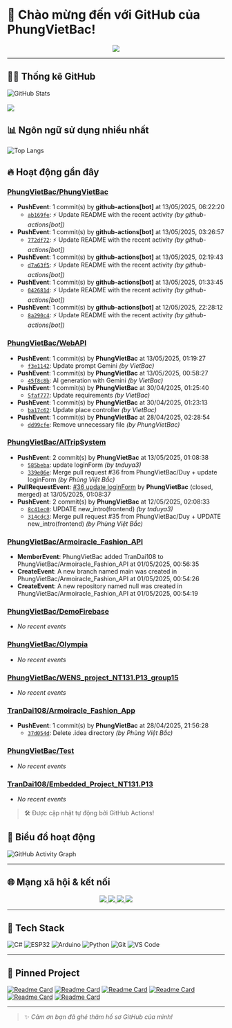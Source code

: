 # 👋 Chào mừng đến với GitHub của PhungVietBac!

<p align="center">
  <img src="https://readme-typing-svg.demolab.com/?lines=Welcome+to+my+GitHub!;I+love+Programming;AI+%7C+FullStack+%7C+Android+%7C+Desktop;Let's+build+something+awesome!&center=true&width=500&height=45&color=F7971E&vCenter=true&size=22">
</p>

---

## 🧑‍💻 Thống kê GitHub

![GitHub Stats](https://github-readme-stats.vercel.app/api?username=PhungVietBac&show_icons=true&theme=radical)
<br><br>
![](https://nirzak-streak-stats.vercel.app/?user=PhungVietBac&theme=radical)

## 📊 Ngôn ngữ sử dụng nhiều nhất

![Top Langs](https://github-readme-stats.vercel.app/api/top-langs/?username=PhungVietBac&layout=compact&theme=radical)

## 🔥 Hoạt động gần đây

<!--START_SECTION:activity-->
### [PhungVietBac/PhungVietBac](https://github.com/PhungVietBac/PhungVietBac)
- **PushEvent**: 1 commit(s) by **github-actions[bot]** at 13/05/2025, 06:22:20
  - [`ab169fe`](https://github.com/PhungVietBac/PhungVietBac/commit/ab169fe3d7445d7f89d2c90deb7dec1ba362f88c): ⚡ Update README with the recent activity _(by github-actions[bot])_
- **PushEvent**: 1 commit(s) by **github-actions[bot]** at 13/05/2025, 03:26:57
  - [`772df72`](https://github.com/PhungVietBac/PhungVietBac/commit/772df726650bcf033ce8d981535bb062d4516c23): ⚡ Update README with the recent activity _(by github-actions[bot])_
- **PushEvent**: 1 commit(s) by **github-actions[bot]** at 13/05/2025, 02:19:43
  - [`d7a63f5`](https://github.com/PhungVietBac/PhungVietBac/commit/d7a63f50ecabd4d96ba984732816020659c3ba6e): ⚡ Update README with the recent activity _(by github-actions[bot])_
- **PushEvent**: 1 commit(s) by **github-actions[bot]** at 13/05/2025, 01:33:45
  - [`042681d`](https://github.com/PhungVietBac/PhungVietBac/commit/042681d0aaac0ff395cebd38ddcb0c9bebdcca2b): ⚡ Update README with the recent activity _(by github-actions[bot])_
- **PushEvent**: 1 commit(s) by **github-actions[bot]** at 12/05/2025, 22:28:12
  - [`8a290c4`](https://github.com/PhungVietBac/PhungVietBac/commit/8a290c40f19355b96e82cb12c435e2a7503390d6): ⚡ Update README with the recent activity _(by github-actions[bot])_

### [PhungVietBac/WebAPI](https://github.com/PhungVietBac/WebAPI)
- **PushEvent**: 1 commit(s) by **PhungVietBac** at 13/05/2025, 01:19:27
  - [`f3e1142`](https://github.com/PhungVietBac/WebAPI/commit/f3e114214f15ad0a7a8f118d9d71c353021eb497): Update prompt Gemini _(by VietBac)_
- **PushEvent**: 1 commit(s) by **PhungVietBac** at 13/05/2025, 00:58:27
  - [`45f8c8b`](https://github.com/PhungVietBac/WebAPI/commit/45f8c8bc63991da7aa31e943f341fd30cedacab8): AI generation with Gemini _(by VietBac)_
- **PushEvent**: 1 commit(s) by **PhungVietBac** at 30/04/2025, 01:25:40
  - [`5faf777`](https://github.com/PhungVietBac/WebAPI/commit/5faf7770e7e3088250d1e5640c30a6bbac99c82c): Update requirements _(by VietBac)_
- **PushEvent**: 1 commit(s) by **PhungVietBac** at 30/04/2025, 01:23:13
  - [`ba17c62`](https://github.com/PhungVietBac/WebAPI/commit/ba17c62ca0593ebac5ecb17192ae43d6add8dce0): Update place controller _(by VietBac)_
- **PushEvent**: 1 commit(s) by **PhungVietBac** at 28/04/2025, 02:28:54
  - [`dd99cfe`](https://github.com/PhungVietBac/WebAPI/commit/dd99cfeebae02a0c851129cadc978173b184584e): Remove unnecessary file _(by PhungVietBac)_

### [PhungVietBac/AITripSystem](https://github.com/PhungVietBac/AITripSystem)
- **PushEvent**: 2 commit(s) by **PhungVietBac** at 13/05/2025, 01:08:38
  - [`585beba`](https://github.com/PhungVietBac/AITripSystem/commit/585beba77e9799eef726906c5e602ff436e72e14): update loginForm _(by tnduya3)_
  - [`339e06e`](https://github.com/PhungVietBac/AITripSystem/commit/339e06e1cff174d60f7191b944d6b938f9a1c690): Merge pull request #36 from PhungVietBac/Duy + update loginForm _(by Phùng Việt Bắc)_
- **PullRequestEvent**: [#36 update loginForm](https://github.com/PhungVietBac/AITripSystem/pull/36) by **PhungVietBac** (closed, merged) at 13/05/2025, 01:08:37
- **PushEvent**: 2 commit(s) by **PhungVietBac** at 12/05/2025, 02:08:33
  - [`8c41ec0`](https://github.com/PhungVietBac/AITripSystem/commit/8c41ec09b104b73603d5409755e844e7cc40d28a): UPDATE new_intro(frontend) _(by tnduya3)_
  - [`314cdc3`](https://github.com/PhungVietBac/AITripSystem/commit/314cdc3a1689c9485639a8bbd09d606faf8b4c2b): Merge pull request #35 from PhungVietBac/Duy + UPDATE new_intro(frontend) _(by Phùng Việt Bắc)_

### [PhungVietBac/Armoiracle_Fashion_API](https://github.com/PhungVietBac/Armoiracle_Fashion_API)
- **MemberEvent**: PhungVietBac added TranDai108 to PhungVietBac/Armoiracle_Fashion_API at 01/05/2025, 00:56:35
- **CreateEvent**: A new branch named main was created in PhungVietBac/Armoiracle_Fashion_API at 01/05/2025, 00:54:26
- **CreateEvent**: A new repository named null was created in PhungVietBac/Armoiracle_Fashion_API at 01/05/2025, 00:54:19

### [PhungVietBac/DemoFirebase](https://github.com/PhungVietBac/DemoFirebase)
- _No recent events_

### [PhungVietBac/Olympia](https://github.com/PhungVietBac/Olympia)
- _No recent events_

### [PhungVietBac/WENS_project_NT131.P13_group15](https://github.com/PhungVietBac/WENS_project_NT131.P13_group15)
- _No recent events_

### [TranDai108/Armoiracle_Fashion_App](https://github.com/TranDai108/Armoiracle_Fashion_App)
- **PushEvent**: 1 commit(s) by **PhungVietBac** at 28/04/2025, 21:56:28
  - [`37d054d`](https://github.com/TranDai108/Armoiracle_Fashion_App/commit/37d054d992043f49d32547b53eaacf947478599a): Delete .idea directory _(by Phùng Việt Bắc)_

### [PhungVietBac/Test](https://github.com/PhungVietBac/Test)
- _No recent events_

### [TranDai108/Embedded_Project_NT131.P13](https://github.com/TranDai108/Embedded_Project_NT131.P13)
- _No recent events_

<!--END_SECTION:activity-->

> 🛠️ Được cập nhật tự động bởi GitHub Actions!

## 🧭 Biểu đồ hoạt động

![GitHub Activity Graph](https://github-readme-activity-graph.vercel.app/graph?username=PhungVietBac&theme=github-compact)

---

## 🌐 Mạng xã hội & kết nối

<p align="center">
  <a href="https://www.linkedin.com/in/b%E1%BA%AFc-ph%C3%B9ng-vi%E1%BB%87t-396674298/" target="_blank">
    <img src="https://img.shields.io/badge/-LinkedIn-0077B5?style=for-the-badge&logo=linkedin&logoColor=white" />
  </a>
  <a href="mailto:bacphungviet@gmail.com">
    <img src="https://img.shields.io/badge/-Gmail-D14836?style=for-the-badge&logo=gmail&logoColor=white" />
  </a>
  <a href="https://github.com/PhungVietBac">
    <img src="https://img.shields.io/badge/-GitHub-181717?style=for-the-badge&logo=github&logoColor=white" />
  </a>
  <a href="https://www.facebook.com/bac.phungviet.92" target="_blank">
    <img src="https://img.shields.io/badge/-Facebook-1877F2?style=for-the-badge&logo=facebook&logoColor=white" />
  </a>
</p>

---

## 🧰 Tech Stack

![C#](https://img.shields.io/badge/-CSharp-239120?style=flat&logo=c-sharp&logoColor=white)
![ESP32](https://img.shields.io/badge/-ESP32-FF5722?style=flat&logo=esphome&logoColor=white)
![Arduino](https://img.shields.io/badge/-Arduino-00979D?style=flat&logo=arduino&logoColor=white)
![Python](https://img.shields.io/badge/-Python-3776AB?style=flat&logo=python&logoColor=white)
![Git](https://img.shields.io/badge/-Git-F05032?style=flat&logo=git&logoColor=white)
![VS Code](https://img.shields.io/badge/-VSCode-007ACC?style=flat&logo=visual-studio-code&logoColor=white)

---

## 📌 Pinned Project

[![Readme Card](https://github-readme-stats.vercel.app/api/pin/?username=PhungVietBac&repo=AITripSystem&theme=radical)](https://github.com/PhungVietBac/AITripSystem)
[![Readme Card](https://github-readme-stats.vercel.app/api/pin/?username=PhungVietBac&repo=WebAPI&theme=radical)](https://github.com/PhungVietBac/WebAPI)
[![Readme Card](https://github-readme-stats.vercel.app/api/pin/?username=PhungVietBac&repo=Armoiracle_Fashion_API&theme=radical)](https://github.com/PhungVietBac/Armoiracle_Fashion_API)
[![Readme Card](https://github-readme-stats.vercel.app/api/pin/?username=PhungVietBac&repo=Olympia&theme=radical)](https://github.com/PhungVietBac/Olympia)
[![Readme Card](https://github-readme-stats.vercel.app/api/pin/?username=PhungVietBac&repo=WENS_project_NT131.P13_group15&theme=radical)](https://github.com/PhungVietBac/WENS_project_NT131.P13_group15)
[![Readme Card](https://github-readme-stats.vercel.app/api/pin/?username=TranDai108&repo=Armoiracle_Fashion_App&theme=radical)](https://github.com/TranDai108/Armoiracle_Fashion_App)

---

> ✨ *Cảm ơn bạn đã ghé thăm hồ sơ GitHub của mình!*
